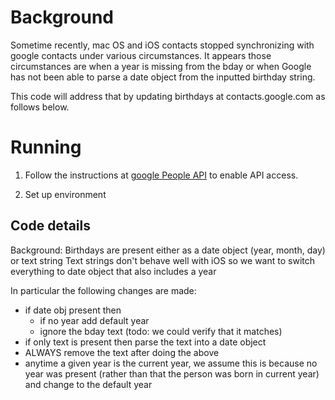 # Background
Sometime recently, mac OS and iOS contacts stopped synchronizing
with google contacts under various circumstances.
It appears those circumstances are when a year is missing from the
bday or when Google has not been able to parse a date object
from the inputted birthday string.

This code will address that by updating birthdays at
contacts.google.com as follows below.

# Running
1. Follow the instructions at [google People API](https://developers.google.com/people/v1/getting-started)
to enable API access.
   
2. Set up environment 


## Code details
Background:
    Birthdays are present either as a date object (year, month, day) or text string
    Text strings don't behave well with iOS so we want to switch everything to date object that also
        includes a year

In particular the following changes are made:
- if date obj present then
    - if no year add default year
    - ignore the bday text (todo: we could verify that it matches)
- if only text is present then parse the text into a date object
- ALWAYS remove the text after doing the above
- anytime a given year is the current year, we assume this is because no year was present (rather than that
    the person was born in current year) and change to the default year